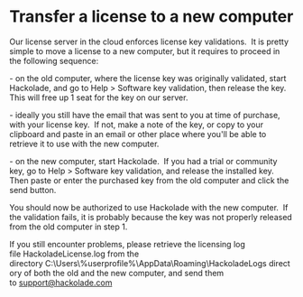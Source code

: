 # Transfer a license to a new computer

Our license server in the cloud enforces license key validations.  It is pretty simple to move a license to a new computer, but it requires to proceed in the following sequence:

\- on the old computer, where the license key was originally validated, start Hackolade, and go to Help \> Software key validation, then release the key.  This will free up 1 seat for the key on our server.

\- ideally you still have the email that was sent to you at time of purchase, with your license key.  If not, make a note of the key, or copy to your clipboard and paste in an email or other place where you'll be able to retrieve it to use with the new computer.

\- on the new computer, start Hackolade.  If you had a trial or community key, go to Help \> Software key validation, and release the installed key.  Then paste or enter the purchased key from the old computer and click the send button.  

You should now be authorized to use Hackolade with the new computer.  If the validation fails, it is probably because the key was not properly released from the old computer in step 1.

If you still encounter problems, please retrieve the licensing log file HackoladeLicense.log from the directory C:\\Users\\%userprofile%\\AppData\\Roaming\\HackoladeLogs directory of both the old and the new computer, and send them to [support@hackolade.com](<mailto:support@hackolade.com>)

 
